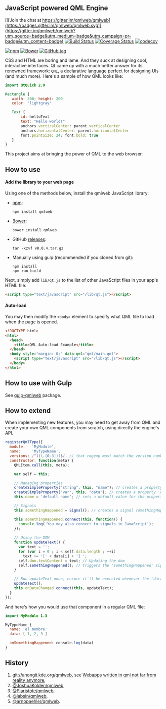 ## JavaScript powered QML Engine

[![Join the chat at https://gitter.im/qmlweb/qmlweb](https://badges.gitter.im/qmlweb/qmlweb.svg)](https://gitter.im/qmlweb/qmlweb?utm_source=badge&utm_medium=badge&utm_campaign=pr-badge&utm_content=badge)
[![Build Status](https://travis-ci.org/qmlweb/qmlweb.svg?branch=master)](https://travis-ci.org/qmlweb/qmlweb)
[![Coverage Status](https://coveralls.io/repos/github/qmlweb/qmlweb/badge.svg?branch=master)](https://coveralls.io/github/qmlweb/qmlweb?branch=master)
[![codecov](https://codecov.io/gh/qmlweb/qmlweb/branch/master/graph/badge.svg)](https://codecov.io/gh/qmlweb/qmlweb)

[![npm](https://img.shields.io/npm/v/qmlweb.svg)](https://www.npmjs.com/package/qmlweb)
[![Bower](https://img.shields.io/bower/v/qmlweb.svg)](http://bower.io/search/?q=qmlweb)
[![GitHub tag](https://img.shields.io/github/tag/qmlweb/qmlweb.svg)](https://github.com/qmlweb/qmlweb/releases)

CSS and HTML are boring and lame. And they suck at designing cool, interactive interfaces. Qt came up with a much better answer for its renowned framework: `QML`, a declarative language perfect for designing UIs (and much more). Here's a sample of how QML looks like:

```QML
import QtQuick 2.0

Rectangle {
   width: 500; height: 200
   color: "lightgray"

   Text {
       id: helloText
       text: "Hello world!"
       anchors.verticalCenter: parent.verticalCenter
       anchors.horizontalCenter: parent.horizontalCenter
       font.pointSize: 24; font.bold: true
   }
}
```

This project aims at bringing the power of QML to the web browser.

## How to use
#### Add the library to your web page
Using one of the methods below, install the qmlweb JavaScript library:

- [npm](https://www.npmjs.com/package/qmlweb):

  ```
  npm install qmlweb
  ```

- [Bower](http://bower.io/search/?q=qmlweb):

  ```
  bower install qmlweb
  ```

- GitHub [releases](https://github.com/qmlweb/qmlweb/releases):
  ```
  tar -xzvf v0.0.4.tar.gz
  ```

- Manually using gulp (recommended if you cloned from git):
  ```
  npm install
  npm run build
  ```

Next, simply add `lib/qt.js` to the list of other JavaScript files in your app's HTML file:


```HTML
<script type="text/javascript" src="/lib/qt.js"></script>
```

#### Auto-load
You may then modify the `<body>` element to specify what QML file to load when the page is opened.

```HTML
<!DOCTYPE html>
<html>
  <head>
    <title>QML Auto-load Example</title>
  </head>
  <body style="margin: 0;" data-qml="qml/main.qml">
    <script type="text/javascript" src="/lib/qt.js"></script>
  </body>
</html>
````

## How to use with Gulp
See [gulp-qmlweb](https://github.com/qmlweb/gulp-qmlweb) package.

## How to extend
When implementing new features, you may need to get away from QML and create your own QML components from scratch, using directly the engine's API.

```Javascript
registerQmlType({
  module:   'MyModule',
  name:     'MyTypeName',
  versions: /^1(\.[0-3])?$/, // that regexp must match the version number for the import to work
  constructor: function(meta) {
    QMLItem.call(this, meta);

    var self = this;

    // Managing properties
    createSimpleProperty("string", this, "name"); // creates a property 'name' of type string
    createSimpleProperty("var", this, "data"); // creates a property 'data' of undefined type
    this.name = 'default name'; // sets a default value for the property 'name'

    // Signals
    this.somethingHappened = Signal(); // creates a signal somethingHappened

    this.somethingHappened.connect(this, function() {
      console.log('You may also connect to signals in JavaScript');
    });
  
    // Using the DOM
    function updateText() {
      var text = '';
      for (var i = 0 ; i < self.data.length ; ++i)
        text += '[' + data[i] + '] ';
      self.dom.textContent = text; // Updating the dom
      self.somethingHappened(); // triggers the 'somethingHappened' signal.
    }

    // Run updateText once, ensure it'll be executed whenever the 'data' property changes.
    updateText();
    this.onDataChanged.connect(this, updateText);
  }
});
```

And here's how you would use that component in a regular QML file:
```QML
import MyModule 1.3

MyTypeName {
  name: 'el nombre'
  data: [ 1, 2, 3 ]

  onSomethingHappened: console.log(data)
}
```

## History

 1. [git://anongit.kde.org/qmlweb](https://quickgit.kde.org/?p=qmlweb.git), see [Webapps written in qml not far from reality anymore](http://akreuzkamp.de/2013/07/10/webapps-written-in-qml-not-far-from-reality-anymore),
 2. [@JoshuaKolden/qmlweb](https://github.com/JoshuaKolden/qmlweb),
 3. [@Plaristote/qmlweb](https://github.com/Plaristote/qmlweb),
 4. [@labsin/qmlweb](https://github.com/labsin/qmlweb),
 5. [@arnopaehler/qmlweb](https://github.com/arnopaehler/qmlweb).
